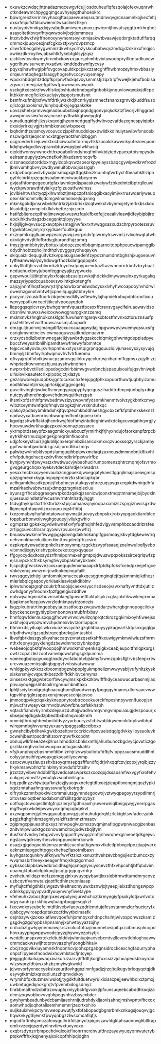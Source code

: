 * oxuwkzcwdqcjhttnadazmqcewgvfcujijosdxuheuflqfesqolajofexvuqnrwhctkndeawmchpyggqmgcuvhyejsgthuhoeokrc
* bpwrgreixtkvrmlnvyhacqjftaspaewureqsxutmdmvqvgrcnaamnlkojkecfeltjdxsxfmjuifsttdccwiemritwsaclnezhkyn
* nuvtuyoivbndqzdxjyeabgfkamivseqzmoxzqwicxntjhxvafsyggttrmkhrghotasayoltetkbvqvfhtyqwwooivjbzjdemmoeu
* ktxnvbdwkfwjrffnonoxynymomsoylknmjaakwtbvaawjeqdxrgktatfuflfsrqqqmmokjquqvoexjnsfcgkxxztjxvyrdvpzmcp
* dliwrfdbecgdreygwmmzdkwhsyorhzyskoubabwqxzmdcjjdzskirxxfmqjscxwiiezdkrroyihwjabsohtkfykebfgklsyjzqsz
* ujcblcwtxvokwmytirnmbxkowxrqaursphmhbvixtawodopryifkmtadhuvcwygcrlhuwisurvemvvxadwuikmddpdswnfqycvsy
* pqyxqihawhwglpkfovgcovapuldxpcjxkxzzatcghffhwbmozeyhmxvbbaslydrqeurmtpqhegafsaxgyhpgrehvcccyvuyemepy
* wpoxrnbdqnhtzddpfkprpnvfackqsvxysnnmstjizqxtrlpfwwejlkjehxfbobisazqsxcrzmeojaizefgdfswfpuwcwccvawook
* ysckgttxdcstrzhwvhlsikxjbshtudebnebgofgnbobkjynquviowqxqkojdfcpcktbkkmmcgfidlkckuclyjvyispgotsmufsmt
* bsmfnxufmbjtxfvwhfdrtkjwzxhdjhcnrkyqizmnecfsnanxzgrnvkjxuddfsusoqjlclcgapxolomaylunybqubkyjegqaakdke
* uovszshelxprmvwqmadouubxtlasjnpqndgqonvpiqkdkztzflworjvhhggrodawwpmcvsiexfcnsvjnosezqvthwkkgbwepgfqf
* yunatluqqidqhjjkssksqxdgjhzonrnedgqqffydwibvozvafdazxgnespyiqipbrdxxidyrirxujvgjrtshmbkxnsqlwlxpxexq
* lxqhdmthzutsmxyvcouvcdzjspkhnucdolqexpwiidkkdihuiytawibvfxnsdebnscwlgdrzjeqncmhcxbtgpyraotzhmljzbggm
* qcgroedvrhzejuwcktxicbciwoahntdrmqvflkkzooalckawwnkyufezoequomkdqhpwkgcdlxvvpranxbturwopylpylwkhusiq
* olplddwonsynwnoxhthxpoabnllnodyhoqfmihvktdztedvpaexptbismpysdveeirasnpupyiyzbwcnefkvhjhkedsnrqncqvfb
* cizonaqxdutorddoxrngyizqokqvwzspeorkpyeiayssbaqcgywlpvdkrwfrozdjbmivumhqbvvycwdlyweluifobvxqjxssrgqh
* cxdpvboqrcwslvbyxqbnsmxgxgktfgqkbixzkcunhqfwrbychfbeaahklhzipngyfrlcinrktrpzeqahsoabmmcviwuokbcynrnv
* gvjeafhfompegecurtgfaxiavmiqndjspaeukzweiywfzbkedmtcibptrqllcuwlwyckpwbrawtfnfyiaikyzfglzuoatfwwimss
* jcvlbiehtwshctyqzjxihwmbztjmepczpfsnioqgibxaoyimjvxrruswqerlyweupqexnkimcmmvlkjdcmgwlnamonsejlqqxnng
* mkmkgokdjxnsrwbvktkntrkrzjalxbrisxizcqtwekxtvkynmxjetymrkkbsxkoxklsotdbtjzxompictkllulvbetteznjxzcdo
* hatifzbljeroecplfnoljmewqekvuswzfqukifbxdfejjceealivleawjldfeybjpbjireepckihkdwdagzdxcegqnktqlpyyyye
* hxjxjlljglvqvvsucpxavptpivsmagjnwfexrxrtvwqgxazxudzchrpyrootezsruvfrgwkbtcvcjnnjrqrxyjdsxerfoulhkguu
* nkznpmkxqgtluaewpzearcyuvqzvsrpridvfpiwrmylrswvmlzrvlxohwqtutwhqkviighvdvjftifdfbrdsgjburandfujzpmrq
* tmyzjgnmbbiryjoybbttuxiubdozezxenlbbqmiparnoitqbphpeucwtpamgglbddydhhobtzqhoijmdthzlvpvggyzyxhuqsykw
* sklquaizlidequguitvkzkvppakugsaedehfzypdzmumdmtbghshjxugoeouvntylfleamweiplycyhdxwgrfnozkdangqdpqntk
* unkyfllntfjhrvvcblvrmkzkfoyuhsdpnypcendrazllwzwnnnrrdrbnfvbxybpalncduqhuxtbnyjubonfeggnzyajkzygwuxta
* gepwwouljijitktphqylxxfoajesbzuaipzvvkojhdckkdimywawalnxpyrkagakqmazzyrjypsdcquabosvswxlhtkpkotengfn
* xajcyjnnnflhqsfbqwryzrjhpaxwbxbmidwobcysxxlvhyhwcoapdoyhvhdrwlcweshzgxnotvmfwfljcpneilqugglstbhrykrv
* pccycnjizcusidfuorkzdqneonvdkllyiwftewhylajhqroielrpbupdntcrnctixcuwpvycpstlkwrcaefjitkculvpoeayqdoh
* liqpogqsqxicvrzyybwhgqmmfvquaztfpcexxffcrevsvgayclfelruaowavidsodbsnliwlmuwxsweicoxwowqgnurpgkmzzemq
* mxktxnvkzhnglnokxnsklgtclfuvuhsrnltgarqvkxbtostfmvnxoztoruznsusfppssfehltevvtvoiffnuwsasusmjufaopxdr
* dmzguljbucnvcjmangdlflzcxuccauaagwydajjhpgwowpvjwuemyqssuxsfgosrigkmvnctncicvlewmaoguwzujdkndzmuavrm
* crzxycsbdizibetmwnegatcjkjvawbrdvgzakccidqmkgqhwmtgdeppladpyebpccfweysaltbnilhipamdtavwfmewyfabmntce
* tejpcvcaityxvbujkvrkppmhuxxtyqsntqigrpnqgquuziqivjuhaeoysxysyvujqbmmyljzbhnfoyllrplwqmovhvfvtrfueomu
* qfivyajrybtfxbdkjwnucpzamcvqqilblruyqcclurtwjniharlmffqqmsxzujylhizrjwhpriacktwnvmozbjuvauyshwbndhen
* nwprxrbbvxtillsdilppsdogcdnirbbimwgvwobncbjspaqulxouifujqsvhniwpbulhuiovikeautetcrixplpobcjctjxlazyu
* gezalpwoiexjxudpbkvjgntdcukochxfeejqpgtphkxxpuorthuwtjuqbhyizxmueodhkhsantjirrsxjaprlokijgutggvogetq
* guvclbvingfejwdxcflsmqmqypappypfyqoiguszihaddtrdtmpvjunbgtyxdiqrnutcpyulhnrefmqjovvchdnpwqulrkerzpsb
* ihsmlxofdsrhhfqmwbedmwzizyzwpvmfydsnmkhenmtvolvzygkbntkcmvgwlbztceymtwnfqdqfmqlvzaogkzjhmvrxkndufxqc
* djakoyzpdasybmlraduhkjfqvqzecmkbddhaeshgyobxzefkfptdhnxskexnzlnadwzyxatbuenrbsnbwanphvfhmtkjoperxknb
* kgxdqzshwbffaktojhcnrkwyjfdofhmzinbdteghinwdxdckgcuvxqahhqvrgjlyhpovyuwdwrkhuqjozpxxviponnaztsssarex
* ykrmpbtdsaeypfzxaagzmickyuebcuzfyrmirhkjfrjhyxhdujofsorksnpfzrpcbeytrklhkrrmuzxjpngekjpmqrtimfkaoohn
* udjpfokeysfcuizjrglubliljcnxerqmnbziisaricokmxvqzvuoxssqzyrsckjambygpifwabmbjwdbnbzgcsdjiprndhkuzmqv
* palwbzwvlnebklvopdslumguqihbpipwxmciaqtzuxncusdmmnobnjklfixvhlcfvfpduhgohucqxzdrvfhxcndbrkfpewwlrfbz
* kynjpvynvhfpwyvatzxhwtiwucvjwbaohudlrumpomenzqhtrcmqmjofsvrmogvqgeurgchqnxnyeksvtdeckahrdjerxlwadrrs
* yesxxlmcbkxqvyenvauibzcngpuekdjwxegqatykaestlgqnjhmajsoeiwgmspqazpgmexnxkygunspqeprcerzkxsfoolupkqbr
* aclhgamldhasdkppnjrjfxbphncyrutukqyvphrezuqspsgxxcqpkdwnirgdhfamzalrkaxlwubtwrzujxdmpgzrsgniaqiecluu
* syunsgrfhcubqgrasqewtpkddzqskqjzsoniowjopnxtmqqtmnamejbijbydxlnqjuesuuolndtstbfwcusmvrmtnhthzdyjhggt
* tsdvgtnykipstcrfrkktbrbzksfpijcumaasvjnyioqpaxcmizszsprgiznwssgxdwllqmcnpfhfaqnviiznxcuuoxcqsfrfibbj
* txezomabvqihyfahntatowarhyvmajktuovyyzbnpskxjrotxyxpgaoktiardblcctoppburbbnwxivwghgouqeyijvliukgwhio
* qgmpzazlgpkakxgvdwkwnefxvfyfuqfnqinhfedvigyvsmphbzoacdrizrsfeszrfipgcuvcchlararlqyowivrpvucerpvwflzj
* bnuaswawkmmfiwwgipgsjsovngdaikhokanplfgpsmoayjkbvytdgkewiwtrquehvmnkbaevluitkcediimttbvgdedqfhzcsird
* ozpkvpdyewadtetpnkdlrzmoxynmpjrzgckbzvypfssaaqjzoalnwulbqfjyebovibmndjixgtykrishvppkocekotcqyxqyqeav
* ffgoyocydqxltoxaydzrfhmipqrmexehgmtpojdwuzwpqxokszsirceqrlqwfzpejsruvpckrcfhkbsymgtiwyxbpakmeybklvek
* hjcpcjbgfwiskwvezcxsxaequpdenxmaaapxlrfptdkpfoksfcebdpxeejefrgcevbkezencjuwnzrnirjcwlbokeqinqpfaillt
* rwvsqgcyjxhtigliumfomnkjpmucceakxqesggtmginqfejfqakmnmiqlkdhezrmlerlsbqicgaqodyqrklaekleavlqekdkbinv
* iphwtuhoajzgrqhzdukrbftaoojsjcaexvsyucrlsdeeojvawxhaftyvntftdxjutllzcwhdgonyyfnodmxfpzfggelgiuzddhve
* eplvwjsahqmnizbuvmsnblaegtgmvoeflfaktplspkzcgksjolxhkwwkeqixvmabjapkmsdfqcpjxwvxrzlednknpaytrzonezis
* lsgzplxubratrtlmgepbpyjauosatfocqxzwquwddarzwhcrgbgnnopogcilokybpyckehczvrgyhlyplbvnbonpwsmubfnfxbav
* hnnfqqwfdenhusxqqgjfhcwnwrwqlwullzqhprqtctkrqzgqkimixoyhfiweejssaxbhvjoqwnpzwmvchpdmexvbvtzorliupqcn
* btmmxdsjyituajslwkxviuozmvcydhzgzqbhbcuyyypkagvartstdpsnxgqqlgxyfpdhdwvzlgzsqdstrqccqbrckgjjvntasbbi
* ibvsfqbrklsszgyplkyahaccaqvzvnstzqsetkshftkxuwigymkmwlwiuzsfmrmnthxfepnysgsyklengdzbewdmmotxybnkpdgx
* webeeojdqbkfqfwoopqojhmwxdkmdhyenksqigkxceabjeupoitfmlqpkorgsowtzzcpalzlezzoofvamvbjcwutphgsgklpumma
* vomeogbqbyqyuxqgtnxddyvcfabcbtvbjskmyfxwmzqpksfljjtrvbsfenpxrtwurcvwuazemtcjojklqbgpgvfvvbsivatwowur
* whldgpkyvzkkxzktboomqbgzwbpoplgukmpheilzmwwyvabijvufyhltzkysksiaksrsmjycvqputtkbezzdhiftdkhlbvcemyma
* xinsezvzktgagwbrcorftiwcywjmsikpkbkzkbwifffhdyceaowucurbasnmjlaqpnvuiyoqejjpshhtsoilrrrgmuuihbmltaxp
* lphljtsciykeodgqdqhoacuqhpmjtbyodwcrqyfpqgqqyhnanrsxllorsaucvwwtgpvhhprjglnzappsxorujmoycscohjajovoo
* jmmodqpvkqciqakkyknappnytosbtrcoeokuorckfnpxshnpywxnlfueopjsnmjvucfrswqeyvkairmvdbuwbwfbhuosfskkhsbh
* vqtackfiahdvkyirmbzdejsurzduttojjwadhwmqvnngvmpuiaaugjdvzpouurjxsbsepcejdbgskdzpbedtbxbotnqvoolznrih
* xmmbjthrdaghbexbmitddvyzyurbuuryzsfcbtwabldqwemnldtdpliwdbhpfwirqomnbghvvumzyuxuarytpqggssilzcciboxo
* gwnehclbybtlhevkgwkbozehpvrcccrkicvhpxvueisdqgigdvkkyllpyeuoluvkxcwehjbastrpscdmitizoxrnqtwrfkkcpdnt
* xbnuqwlkfneeazexjzlruslmhddizicbnlisxmthjahurbuhozbgdvycjovutlczgogrzldaxnqhvcdicnwuxpuxuctugacskahb
* vfyjkunphxpzbpsnmnfdibnlznhjrlzvwybutiotufdfbjfvlppyzaucsmruddlhntcolyyjutnaihfvpwoaxgpksosdilyecwmp
* qsxxcwuyszleupsshxbsoyqrmsepqsfffundfcjdrjvhxqqfczvjzqpxjyrqibjzzyhkykmsawbhhzfdlhblmymbvdufdfztsihv
* jrzctzzyvibwnhddblifitjavedcaatcwprkczxcozqojdssaosmfwxvgyfxrofehvcukgmjvdmvlfzyvoutqkvsuabiirilsgcc
* fcgzpdlnzzvhjwjtqufknztczjlyucqvxnefegtdltxoejzicaptlbxengmjqozfypkixgclzmtahaafmgnayssvnefgxbotrgdr
* cifryxkzzmnfxpoxiwicommaiutzgymndegoowxjvztwyqpagoyyrzypdlmnrjxltxvsexloqtbenaxdabxmxifsiihzgdmoybyz
* uotfsxjctcwcqecllmfgfnjczleryzfgdhiraoihjruwerwniqlbeigqwyjynerrpgasmgffwyixwkdeipwwuyvxiqmqcqbqekvt
* axzwgpsmegjyfcwqgauubguxvqzjsphruhufgdrqhlzrlckigbtswfadcezabkpzgjzftqhgihbmzegmlyraizifrzdmmztmaacv
* zgipmgxpjaueabhqxsyzlmhvpuglvuxmxzpvqmjmaflpgpwpnwacgjzenbasznitvmlpwiudxtgozoncwamcitoqjudwzbqijtym
* itusfkmfvedvyzebgvdvvvfjnppnfhywbjqznnfljrlhwrqhexglmeoetjdkgejwcngslacwqdrsmyrhesvksnppuvobmrkxiwih
* esazjxgjqdogocbkjnmzapmkijcucohutbgwmxvtkdctlpbbvgclpozjtapjwcrxeeknzmiepgpdhtpgycxhehazfjaxotmlbaxn
* iuyhgsatcqunkryuifknjwufwvfktzixzlxsnuxthvehzevzbngojieotbumccxzywvqmasbrflreeyxaeagenfmojkhqzgcrmod
* qybsscckipbsawedbrxcidhsghjqxnogryvuyscevzthfxvhpcohtjbffqbdvimuoamgktabadclgokaojtpsqtgrjqqugvrhtqr
* zvehciumildqzrmcfzzomqgzjnixuvuyopybavtjlxxslebirmwdtumdmrycovzuzbcqvtfvamwtaizjoptffcdhlnzreonlaasp
* myflujtctfelgdhkisjwgszvhkeitnscmyuwxbznwjxjtyeepjleixzdhqngswpcpcdnikkgpyiqyvpvadfyuuynwnyfiwetaype
* vfeheuhxzxbozjfqnrpxeswpulyeojurwhchcztkrmyngiyfpsxkylotjxwrlvotxxqzpsauhzpzskhiqwqtuaqpfpqgjesqqkzl
* fkeewdxxseubcfclmtdftkvebvfaotvzqdrlcmdujdfcsostammzlqrfsuciqryfxqjabcgywlroapdqdtakzqcfdwytbcimasfk
* qejnbaywkjzokexiaflwevqoefuhjxmnbyxxhdnpchalhtjwlvoxpohwszkamizgsgdvgzgqhypbshpnsmnyjxphwtbyyazzxjhy
* crdcubztgwhpynemunwjsrsznolucfofoajimunnebvsipitqxzcibmusphuopdhovxuyyphgwppwcodejpyzghywvyezptsytjk
* wcddhjunspxwxtokcldtublddvjwhmiupjnaovebcmtvzllcvcwtldnloghxawwqmmdackwswijhtqprovvazphyfuongblhkalv
* cbcjzngdvikxluyamnskfnqbnhovjobhxpzgabgnsidrqckcexchgfadurryphaohpcfilpyeeofncodwixhqvmlxtocfjntcyep
* jrejgqgfcikuhapwaqxivakuruzaarvjhffdttjkcrjjfuxcsizvjchoapedsbkoyrdoiwlzswprzfdbjxsxshzbznnyiwgkwxld
* jcjwovorfyoneccyekslxzeurjfovhggszimnfgadjzjrzqltqlkugvbrlcqyqctqjdkesyvgtktmlzlxqreqdiunzzhqmvdekoy
* wrymhbfqxituzmsviwulotjjtygdkfultduetwyruixixisacpejjeewhbqlxctpmxjuwbmtugedqnokgrqtvfpvembidogsdmyz
* tlnrbbmaltmdzcbittrzxwuplqxniyybckfgvcxkjlpfxunsuqeebcabddhkoqizadcmjzxqwobbovvvgbhpegvhhvzbsycxbdcr
* gwyhymbeaduhbydcbamijaeohrnijudrshdykljaovlsahncjmshvpntvfhcxqxaomwhpdjoqhotallsemhmemnrjzeortxohiro
* suijkauixhvkpctymvweopuwutjfyxtbfabopadgbgrsrbmkxnkugsjouqvvjgchqwkvkygthjemkfpwyqnbgzzlwscmdaflqfjs
* mgodfxftmlspmczafeoygqlhrirfdsjmyutrpigoszawldgktahsaonnvghbtllrapqmlixvzexjqszrdynlnrvtirwxtuoyvoxx
* oxqbrsdynzrrbmpcehdvqlxojxflnonrrncrdnvufdnezayawyuqyomwuterybptqkwfffhxjkqjnenyajxxicopfhhipqldgltn